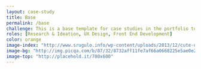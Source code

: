 ```yaml
---
layout: case-study
title: Base
permalink: /base
challenge: This is a base template for case studies in the portfolio to create a general grid & layout.
roles: [Research & Ideation, UX Design, Front End Development]
color: orange
image-index: "http://www.srugulo.info/wp-content/uploads/2013/12/cute-unicorns-nvendyi3.jpg"
image-bg: "http://img.picqa.com/b/87/32/8732aff11fe7af66a0668225e5ae0e2b.jpg"
image-top: "http://placehold.it/700x600"
---
```



